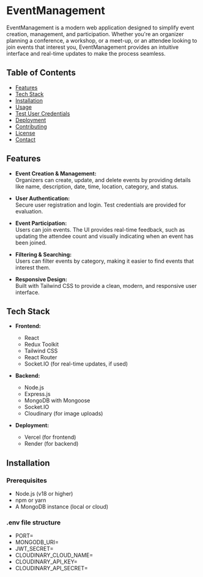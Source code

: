 # EventManagement

EventManagement is a modern web application designed to simplify event creation, management, and participation. Whether you're an organizer planning a conference, a workshop, or a meet-up, or an attendee looking to join events that interest you, EventManagement provides an intuitive interface and real-time updates to make the process seamless.

## Table of Contents

- [Features](#features)
- [Tech Stack](#tech-stack)
- [Installation](#installation)
- [Usage](#usage)
- [Test User Credentials](#test-user-credentials)
- [Deployment](#deployment)
- [Contributing](#contributing)
- [License](#license)
- [Contact](#contact)

## Features

- **Event Creation & Management:**  
  Organizers can create, update, and delete events by providing details like name, description, date, time, location, category, and status.
  
- **User Authentication:**  
  Secure user registration and login. Test credentials are provided for evaluation.

- **Event Participation:**  
  Users can join events. The UI provides real-time feedback, such as updating the attendee count and visually indicating when an event has been joined.

- **Filtering & Searching:**  
  Users can filter events by category, making it easier to find events that interest them.

- **Responsive Design:**  
  Built with Tailwind CSS to provide a clean, modern, and responsive user interface.

## Tech Stack

- **Frontend:**  
  - React
  - Redux Toolkit
  - Tailwind CSS
  - React Router
  - Socket.IO (for real-time updates, if used)

- **Backend:**  
  - Node.js
  - Express.js
  - MongoDB with Mongoose
  - Socket.IO
  - Cloudinary (for image uploads)

- **Deployment:**  
  - Vercel (for frontend)
  - Render (for backend)

## Installation

### Prerequisites

- Node.js (v18 or higher)
- npm or yarn
- A MongoDB instance (local or cloud)

### .env file structure

 - PORT= 
 - MONGODB_URI=
 - JWT_SECRET=
 - CLOUDINARY_CLOUD_NAME=
 - CLOUDINARY_API_KEY=
 - CLOUDINARY_API_SECRET=
